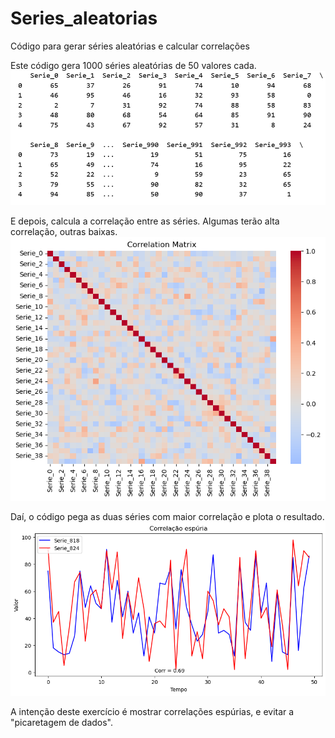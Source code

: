 # Series_aleatorias
Código para gerar séries aleatórias e calcular correlações

Este código gera 1000 séries aleatórias de 50 valores cada.
![](./serie01.png)

E depois, calcula a correlação entre as séries. Algumas terão alta correlação, outras baixas.
![](.\output.png)

Daí, o código pega as duas séries com maior correlação e plota o resultado.
![](output2.png)

A intenção deste exercício é mostrar correlações espúrias, e evitar a "picaretagem de dados".

